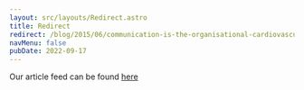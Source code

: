 ```yaml
---
layout: src/layouts/Redirect.astro
title: Redirect
redirect: /blog/2015/06/communication-is-the-organisational-cardiovascular-system/
navMenu: false
pubDate: 2022-09-17
---
```

<div>
Our article feed can be found <a href="/blog/2015/06/communication-is-the-organisational-cardiovascular-system/">here</a>
</div>
